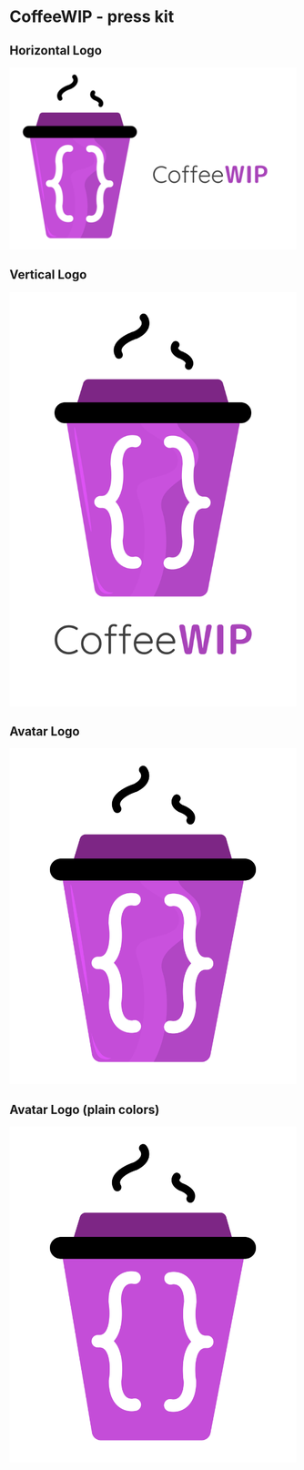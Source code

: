 # CoffeeWIP - press kit

## Horizontal Logo
![Horizontal logo](./CoffeeWIP%20logo.svg)


## Vertical Logo
![Vertical logo](./CoffeeWIP%20vertical.svg)


## Avatar Logo
![CoffeeWIP avatar](./CoffeeWIP%20avatar.svg)

## Avatar Logo (plain colors)
![CoffeeWIP avatar (plain)](./CoffeeWIP%20avatar%20(plain).svg)